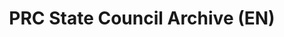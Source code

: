 ---
objectid: '53'
title: 'PRC State Council Archive (EN)

  '
alternatetitle:
external_url: https://english.www.gov.cn/archive/
category: Contemporary Documents
institution:
description: This is a free resource by the Chinese government giving access to White
  Papers and Ministry Documents in English translation.
layout: resource
---